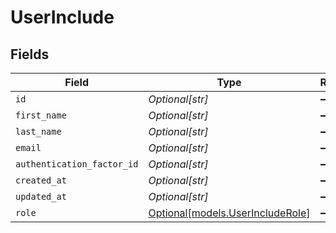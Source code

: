 # UserInclude


## Fields

| Field                                                            | Type                                                             | Required                                                         | Description                                                      |
| ---------------------------------------------------------------- | ---------------------------------------------------------------- | ---------------------------------------------------------------- | ---------------------------------------------------------------- |
| `id`                                                             | *Optional[str]*                                                  | :heavy_minus_sign:                                               | N/A                                                              |
| `first_name`                                                     | *Optional[str]*                                                  | :heavy_minus_sign:                                               | N/A                                                              |
| `last_name`                                                      | *Optional[str]*                                                  | :heavy_minus_sign:                                               | N/A                                                              |
| `email`                                                          | *Optional[str]*                                                  | :heavy_minus_sign:                                               | N/A                                                              |
| `authentication_factor_id`                                       | *Optional[str]*                                                  | :heavy_minus_sign:                                               | N/A                                                              |
| `created_at`                                                     | *Optional[str]*                                                  | :heavy_minus_sign:                                               | N/A                                                              |
| `updated_at`                                                     | *Optional[str]*                                                  | :heavy_minus_sign:                                               | N/A                                                              |
| `role`                                                           | [Optional[models.UserIncludeRole]](../models/userincluderole.md) | :heavy_minus_sign:                                               | N/A                                                              |